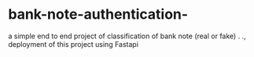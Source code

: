 # bank-note-authentication-
a simple end to end project of classification of bank note (real or fake) . ., deployment of this project using Fastapi
